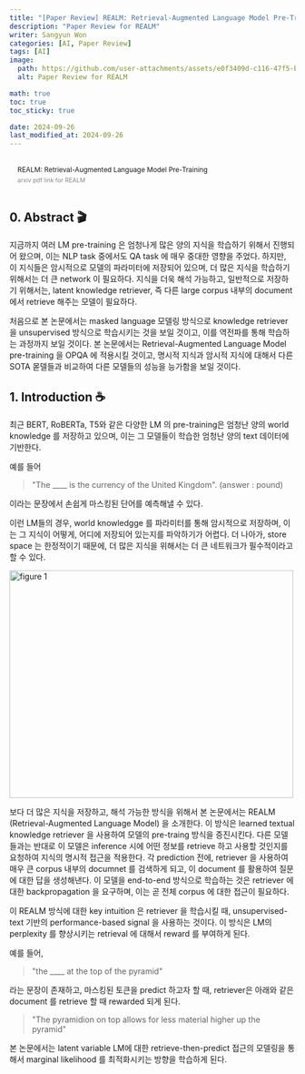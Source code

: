 ```yaml
---
title: "[Paper Review] REALM: Retrieval-Augmented Language Model Pre-Training"
description: "Paper Review for REALM"
writer: Sangyun Won
categories: [AI, Paper Review]
tags: [AI]
image:
  path: https://github.com/user-attachments/assets/e0f3409d-c116-47f5-bab3-0fc367d9e2cf
  alt: Paper Review for REALM

math: true
toc: true
toc_sticky: true

date: 2024-09-26
last_modified_at: 2024-09-26
---
```


<style>
  figure {
	margin: 1.25em 0;
	page-break-inside: avoid;
}
.bookmark {
	text-decoration: none;
	max-height: 8em;
	padding: 0;
	display: flex;
	width: 100%;
	align-items: stretch;
}

.bookmark-title {
	font-size: 0.85em;
	overflow: hidden;
	text-overflow: ellipsis;
	height: 1.75em;
	white-space: nowrap;
}

.bookmark-text {
	display: flex;
	flex-direction: column;
}

.bookmark-info {
	flex: 4 1 180px;
	padding: 12px 14px 14px;
	display: flex;
	flex-direction: column;
	justify-content: space-between;
}

.bookmark-description {
	color: rgba(55, 53, 47, 0.6);
	font-size: 0.75em;
	overflow: hidden;
	max-height: 4.5em;
	word-break: break-word;
}

.bookmark-href {
	font-size: 0.75em;
	margin-top: 0.25em;
}
</style>

<figure>
  <a href="https://arxiv.org/pdf/2002.08909" class="bookmark source">
    <div class="bookmark-info">
      <div class="bookmark-text">
        <div class="bookmark-title">REALM: Retrieval-Augmented Language Model Pre-Training</div>
        <div class="bookmark-description">arxiv pdf link for REALM</div>
      </div>
    </div>
  </a>
</figure>

## 0. Abstract 🎬
지금까지 여러 LM pre-training 은 엄청나게 많은 양의 지식을 학습하기 위해서 진행되어 왔으며, 이는 NLP task 중에서도 QA task 에 매우 중대한 영향을 주었다. 하지만, 이 지식들은 암시적으로 모델의 파라미터에 저장되어 있으며, 더 많은 지식을 학습하기 위해서는 더 큰 network 이 필요하다. 지식을 더욱 해석 가능하고, 일반적으로 저장하기 위해서는, latent knowledge retriever, 즉 다른 large corpus 내부의 document 에서 retrieve 해주는 모델이 필요하다. 

처음으로 본 논문에서는 masked language 모델링 방식으로 knowledge retriever 을 unsupervised 방식으로 학습시키는 것을 보일 것이고, 이를 역전파를 통해 학습하는 과정까지 보일 것이다. 본 논문에서는 Retrieval-Augmented Language Model pre-training 을 OPQA 에 적용시킬 것이고, 명시적 지식과 암시적 지식에 대해서 다른 SOTA 몯델들과 비교하여 다른 모델들의 성능을 능가함을 보일 것이다. 

## 1. Introduction ☕️
최근 BERT, RoBERTa, T5와 같은 다양한 LM 의 pre-training은 엄청난 양의 world knowledge 를 저장하고 있으며, 이는 그 모델들이 학습한 엄청난 양의 text 데이터에 기반한다. 

예를 들어
> "The ____ is the currency of the United Kingdom". (answer : pound)

이라는 문장에서 손쉽게 마스킹된 단어를 예측해낼 수 있다. 

이런 LM들의 경우, world knowledgge 를 파라미터를 통해 암시적으로 저장하며, 이는 그 지식이 어떻게, 어디에 저장되어 있는지를 파악하기가 어렵다. 더 나아가, store space 는 한정적이기 때문에, 더 많은 지식을 위해서는 더 큰 네트워크가 필수적이라고 할 수 있다. 

<img src="https://github.com/user-attachments/assets/e0f3409d-c116-47f5-bab3-0fc367d9e2cf" height="400px" width="500px" alt="figure 1">

보다 더 많은 지식을 저장하고, 해석 가능한 방식을 위해서 본 논문에서는 REALM (Retrieval-Augmented Language Model) 을 소개한다. 이 방식은 learned textual knowledge retriever 을 사용하여 모델의 pre-traing 방식을 증진시킨다. 다른 모델들과는 반대로 이 모델은 inference 시에 어떤 정보를 retrieve 하고 사용할 것인지를 요청하여 지식의 명시적 접근을 적용한다. 각 prediction 전에, retriever 을 사용하여 매우 큰 corpus 내부의 documnet 를 검색하게 되고, 이 document 를 활용하여 질문에 대한 답을 생성해낸다. 이 모델을 end-to-end 방식으로 학습하는 것은 retriever 에 대한 backpropagation 을 요구하며, 이는 곧 전체 corpus 에 대한 접근이 필요하다. 

이 REALM 방식에 대한 key intuition 은 retriever 을 학습시킬 때, unsupervised-text 기반의 performance-based signal 을 사용하는 것이다. 이 방식은 LM의 perplexity 를 향상시키는 retrieval 에 대해서 reward 를 부여하게 된다. 

예를 들어, 
> "the ____ at the top of the pyramid" 

라는 문장이 존재하고, 마스킹된 토큰을 predict 하고자 할 때, retriever은 아래와 같은 document 를 retrieve 할 때 rewarded 되게 된다. 

> "The pyramidion on top allows for less material higher up the pyramid"

본 논문에서는 latent variable LM에 대한 retrieve-then-predict 접근의 모델링을 통해서 marginal likelihood 를 최적화시키는 방향을 학습하게 된다. 